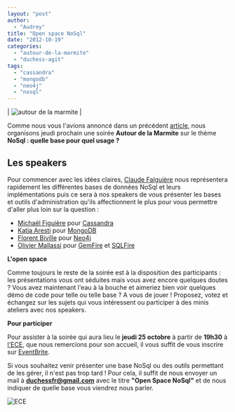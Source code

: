 ```yaml
---
layout: "post"
author: 
  - "Audrey"
title: "Open space NoSql"
date: "2012-10-19"
categories: 
  - "autour-de-la-marmite"
  - "duchess-agit"
tags: 
  - "cassandra"
  - "mongodb"
  - "neo4j"
  - "nosql"
---
```


| ![autour de la marmite](/assets/2012/10/2012-10-19-open-space-nosql/autour-de-la-marmite.png "autour de la marmite") |

Comme nous vous l'avions annoncé dans un précédent [article](http://www.duchess-france.org/nosql-quelle-base-pour-quel-usage/ "NoSql : quelle base pour quel usage ?"), nous organisons jeudi prochain une soirée **Autour de la Marmite** sur le thème **NoSql : quelle base pour quel usage ?**

## Les speakers

Pour commencer avec les idées claires, [Claude Falguière](https://twitter.com/cfalguiere "@cfalguiere") nous représentera rapidement les différentes bases de données NoSql et leurs implémentations puis ce sera à nos speakers de vous présenter les bases et outils d'administration qu'ils affectionnent le plus pour vous permettre d'aller plus loin sur la question :

- [Michaël Figuière](https://twitter.com/mfiguiere "@mfiguiere") pour [Cassandra](http://cassandra.apache.org/ "Cassandra")
- [Katia Aresti](https://twitter.com/karesti "@karesti") pour [MongoDB](http://www.mongodb.org/ "MongoDB")
- [Florent Biville](https://twitter.com/fbiville "@fbiville") pour [Neo4j](http://neo4j.org/ "Neo4j")
- [Olivier Mallassi](https://twitter.com/omallassi "OlivierMallassi") pour [GemFire](http://www.vmware.com/products/application-platform/vfabric-gemfire/overview.html "GemFire") et [SQLFire](http://www.vmware.com/fr/products/application-platform/vfabric-sqlfire/overview.html "SqlFire")

**L'open space**

Comme toujours le reste de la soirée est à la disposition des participants : les présentations vous ont séduites mais vous avez encore quelques doutes ? Vous avez maintenant l'eau à la bouche et aimeriez bien voir quelques démo de code pour telle ou telle base ? A vous de jouer ! Proposez, votez et échangez sur les sujets qui vous intéressent ou participer à des minis ateliers avec nos speakers.

**Pour participer**

Pour assister à la soirée qui aura lieu le **jeudi 25 octobre** à partir de **19h30** à [l'ECE](http://www.ece.fr/ "ECE"), que nous remercions pour son accueil, il vous suffit de vous inscrire sur [EventBrite](http://www.la-marmite-nosql.eventbrite.com "open-space-nosql").

Si vous souhaitez venir présenter une base NoSql ou des outils permettant de les gérer, il n'est pas trop tard ! Pour cela, il suffit de nous envoyer un mail à **duchessfr@gmail.com** avec le titre **"Open Space NoSql"** et de nous indiquer de quelle base vous viendrez nous parler.

![ECE](/assets/2012/10/2012-10-19-open-space-nosql/logo_ece_paris.png "logo_ece_paris")
